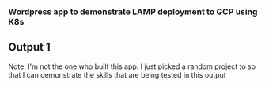 ### Wordpress app to demonstrate LAMP deployment to GCP using K8s

## Output 1

Note: I'm not the one who built this app. I just picked a random project to so that I can demonstrate the skills that are being tested in this output